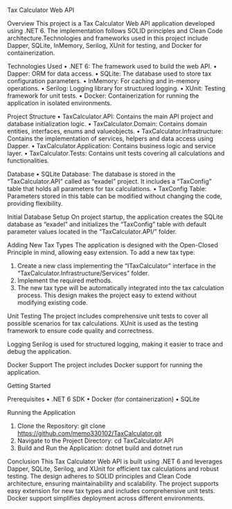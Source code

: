 Tax Calculator Web API

Overview
This project is a Tax Calculator Web API application developed using .NET 6. The implementation follows SOLID principles and Clean Code architecture.Technologies and frameworks used in this project include Dapper, SQLite, InMemory, Serilog, XUnit for testing, and Docker for containerization.

Technologies Used
•	.NET 6: The framework used to build the web API.
•	Dapper: ORM for data access.
•	SQLite: The database used to store tax configuration parameters.
•	InMemory: For caching and in-memory operations.
•	Serilog: Logging library for structured logging.
•	XUnit: Testing framework for unit tests.
•	Docker: Containerization for running the application in isolated environments.

Project Structure
•	TaxCalculator.API: Contains the main API project and database initialization logic.
•	TaxCalculator.Domain: Contains domain entities, interfaces, enums and valueobjects.
•	TaxCalculator.Infrastructure: Contains the implementation of services, helpers and data access using Dapper.
•	TaxCalculator.Application: Contains business logic and service layer.
•	TaxCalculator.Tests: Contains unit tests covering all calculations and functionalities.

Database
•	SQLite Database: The database is stored in the “TaxCalculator.API” called as “exadel” project. It includes a “TaxConfig” table that holds all parameters for tax calculations.
•	TaxConfig Table: Parameters stored in this table can be modified without changing the code, providing flexibility.

Initial Database Setup
On project startup, the application creates the SQLite database as  “exadel” and initializes the “TaxConfig” table with default parameter values located in the “TaxCalculator.API/” folder.

Adding New Tax Types
The application is designed with the Open-Closed Principle in mind, allowing easy extension. To add a new tax type:
1.	Create a new class implementing the “ITaxCalculator” interface in the “TaxCalculator.Infrastructure/Services” folder.
2.	Implement the required methods.
3.	The new tax type will be automatically integrated into the tax calculation process.
This design makes the project easy to extend without modifying existing code.

Unit Testing
The project includes comprehensive unit tests to cover all possible scenarios for tax calculations. XUnit is used as the testing framework to ensure code quality and correctness.

Logging
Serilog is used for structured logging, making it easier to trace and debug the application.

Docker Support
The project includes Docker support for running the application.

Getting Started

Prerequisites
•	.NET 6 SDK
•	Docker (for containerization)
•	SQLite

Running the Application
1.	Clone the Repository:
    git clone https://github.com/memo330102/TaxCalculator.git
2.	Navigate to the Project Directory:
    cd TaxCalculator.API
3.	Build and Run the Application:
    dotnet build and dotnet run
  	
 Conclusion
This Tax Calculator Web API is built using .NET 6 and leverages Dapper, SQLite, Serilog, and XUnit for efficient tax calculations and robust testing. 
The design adheres to SOLID principles and Clean Code architecture, ensuring maintainability and scalability.
The project supports easy extension for new tax types and includes comprehensive unit tests. Docker support simplifies deployment across different environments.




